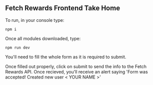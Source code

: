 ## Fetch Rewards Frontend Take Home 

To run, in your console type:

```
npm i 
```

Once all modules downloaded, type:

```
npm run dev
```

You'll need to fill the whole form as it is required to submit.

Once filled out properly, click on submit to send the info to the Fetch Rewards API. Once recieved, you'll receive an alert saying 'Form was accepted! Created new user < YOUR NAME >'
